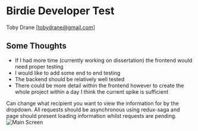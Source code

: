 # Birdie Developer Test
Toby Drane [tobydrane@gmail.com]

## Some Thoughts
* If I had more time (currently working on dissertation) the frontend would need proper testing
* I would like to add some end to end testing
* The backend should be relatively well tested
* There could be more detail within the frontend however to create the whole project within a day I think the current spike is sufficient


Can change what recipient you want to view the information for by the dropdown. All requests should be asynchronous using redux-saga and page should present loading information whilst requests are pending.
![Main Screen](https://i.imgur.com/moWWgjA.png)
